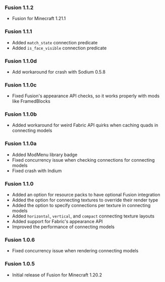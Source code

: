 ### Fusion 1.1.2
- Fusion for Minecraft 1.21.1

### Fusion 1.1.1
- Added `match_state` connection predicate
- Added `is_face_visible` connection predicate

### Fusion 1.1.0d
- Add workaround for crash with Sodium 0.5.8

### Fusion 1.1.0c
- Fixed Fusion's appearance API checks, so it works properly with mods like FramedBlocks

### Fusion 1.1.0b
- Added workaround for weird Fabric API quirks when caching quads in connecting models

### Fusion 1.1.0a
- Added ModMenu library badge
- Fixed concurrency issue when checking connections for connecting models
- Fixed crash with Indium

### Fusion 1.1.0
- Added an option for resource packs to have optional Fusion integration
- Added the option for connecting textures to override their render type
- Added the option to specify connections per texture in connecting models
- Added `horizontal`, `vertical`, and `compact` connecting texture layouts
- Added support for Fabric's appearance API
- Improved the performance of connecting models

### Fusion 1.0.6
- Fixed concurrency issue when rendering connecting models

### Fusion 1.0.5
- Initial release of Fusion for Minecraft 1.20.2
